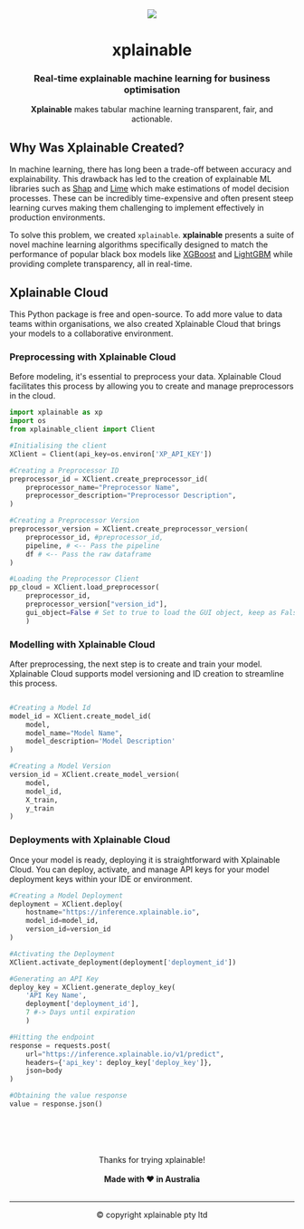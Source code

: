 
<div align="center">
<img src="https://raw.githubusercontent.com/xplainable/xplainable/main/docs/assets/logo/xplainable-logo.png">
<h1 align="center">xplainable</h1>
<h3 align="center">Real-time explainable machine learning for business optimisation</h3>
    
**Xplainable** makes tabular machine learning transparent, fair, and actionable.
</div>

## Why Was Xplainable Created?
In machine learning, there has long been a trade-off between accuracy and explainability. This drawback has led to the creation of explainable ML libraries such as [Shap](https://github.com/slundberg/shap) and [Lime](https://github.com/marcotcr/lime) which make estimations of model decision processes. These can be incredibly time-expensive and often present steep learning curves making them challenging to implement effectively in production environments.

To solve this problem, we created `xplainable`. **xplainable** presents a suite of novel machine learning algorithms specifically designed to match the performance of popular black box models like [XGBoost](https://github.com/dmlc/xgboost) and [LightGBM](https://github.com/microsoft/LightGBM) while providing complete transparency, all in real-time.


## Xplainable Cloud
This Python package is free and open-source. To add more value to data teams within organisations, we also created Xplainable Cloud that brings your models to a collaborative environment.

### Preprocessing with Xplainable Cloud
Before modeling, it's essential to preprocess your data. Xplainable Cloud facilitates this process by allowing you to create and manage preprocessors in the cloud.


```python
import xplainable as xp
import os
from xplainable_client import Client

#Initialising the client
XClient = Client(api_key=os.environ['XP_API_KEY'])

#Creating a Preprocessor ID
preprocessor_id = XClient.create_preprocessor_id(
    preprocessor_name="Preprocessor Name",
    preprocessor_description="Preprocessor Description",
)

#Creating a Preprocessor Version
preprocessor_version = XClient.create_preprocessor_version(
    preprocessor_id, #preprocessor_id,
    pipeline, # <-- Pass the pipeline
    df # <-- Pass the raw dataframe
)

#Loading the Preprocessor Client
pp_cloud = XClient.load_preprocessor(
    preprocessor_id,
    preprocessor_version["version_id"],
    gui_object=False # Set to true to load the GUI object, keep as False for pipeline
    )
```

### Modelling with Xplainable Cloud

After preprocessing, the next step is to create and train your model. Xplainable Cloud supports model versioning and ID creation to streamline this process.

```python

#Creating a Model Id
model_id = XClient.create_model_id(
    model,
    model_name="Model Name",
    model_description='Model Description'
)

#Creating a Model Version
version_id = XClient.create_model_version(
    model,
    model_id,
    X_train,
    y_train
)

```

### Deployments with Xplainable Cloud
Once your model is ready, deploying it is straightforward with Xplainable Cloud. You can deploy, activate, and manage API keys for your model deployment keys within your IDE or environment.

```python 
#Creating a Model Deployment
deployment = XClient.deploy(
    hostname="https://inference.xplainable.io", 
    model_id=model_id, 
    version_id=version_id 
)

#Activating the Deployment
XClient.activate_deployment(deployment['deployment_id'])

#Generating an API Key
deploy_key = XClient.generate_deploy_key(
    'API Key Name', 
    deployment['deployment_id'], 
    7 #-> Days until expiration
    )

#Hitting the endpoint
response = requests.post(
    url="https://inference.xplainable.io/v1/predict",
    headers={'api_key': deploy_key['deploy_key']},
    json=body
)

#Obtaining the value response
value = response.json()
```

<div align="center">
<br></br>
<br></br>
Thanks for trying xplainable!
<br></br>
<strong>Made with ❤️ in Australia</strong>
<br></br>
<hr>
&copy; copyright xplainable pty ltd
</div>


